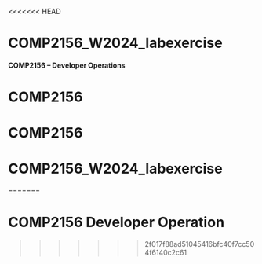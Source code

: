 <<<<<<< HEAD
# COMP2156_W2024_labexercise
#### COMP2156 – Developer Operations
# COMP2156
# COMP2156
# COMP2156_W2024_labexercise
=======
# COMP2156 Developer Operation
>>>>>>> 2f017f88ad51045416bfc40f7cc504f6140c2c61
